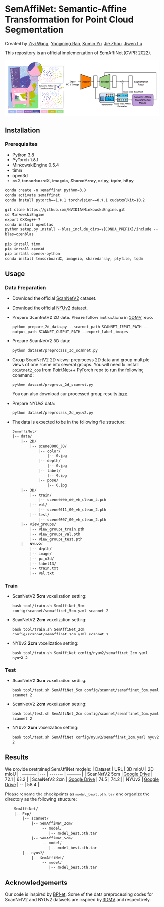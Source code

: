 # SemAffiNet: Semantic-Affine Transformation for Point Cloud Segmentation
Created by [Ziyi Wang](https://wangzy22.github.io/), [Yongming Rao](https://raoyongming.github.io/), [Xumin Yu](https://yuxumin.github.io/), [Jie Zhou](https://scholar.google.com/citations?user=6a79aPwAAAAJ&hl=en&authuser=1), [Jiwen Lu](https://scholar.google.com/citations?user=TN8uDQoAAAAJ&hl=zh-CN)

This repository is an official implementation of SemAffiNet (CVPR 2022).

![intro](fig/semaffinet.png)

## Installation

### Prerequisites

- Python 3.8
- PyTorch 1.8.1
- MinkowskiEngine 0.5.4
- timm
- open3d
- cv2, tensorboardX, imageio, SharedArray, scipy, tqdm, h5py

```
conda create -n semaffinet python=3.8
conda activate semaffinet
conda install pytorch==1.8.1 torchvision==0.9.1 cudatoolkit=10.2

git clone https://github.com/NVIDIA/MinkowskiEngine.git
cd MinkowskiEngine
export CXX=g++-7
conda install openblas
python setup.py install --blas_include_dirs=${CONDA_PREFIX}/include --blas=openblas

pip install timm
pip install open3d
pip install opencv-python
conda install tensorboardX, imageio, sharedarray, plyfile, tqdm
```

## Usage

### Data Preparation

- Download the official [ScanNetV2](https://github.com/ScanNet/ScanNet) dataset.
- Download the official [NYUv2](https://cs.nyu.edu/~silberman/datasets/nyu_depth_v2.html) dataset.

- Prepare ScanNetV2 2D data:
    Please follow instructions in [3DMV](https://github.com/angeladai/3DMV/tree/master/prepare_data) repo.
    ```
    python prepare_2d_data.py --scannet_path SCANNET_INPUT_PATH --output_path SCANNET_OUTPUT_PATH --export_label_images
    ```

- Prepare ScanNetV2 3D data:
    ```
    python dataset/preprocess_3d_scannet.py
    ```

- Group ScanNetV2 2D views: preprocess 2D data and group multiple views of one scene into several groups.
 You will need to install `pointnet2_ops` from [PointNet++](https://github.com/erikwijmans/Pointnet2_PyTorch/tree/master/pointnet2_ops_lib) PyTorch repo to run the following command:
    ```
    python dataset/pregroup_2d_scannet.py
    ```
    You can also download our processed group results [here](https://drive.google.com/drive/folders/1qgOuSVjtH_gQZRobQ3p4iwesHDVV9nMu?usp=sharing). 

- Prepare NYUv2 data:
    ```
    python dataset/preprocess_2d_nyuv2.py
    ```

- The data is expected to be in the following file structure:
    ```
    SemAffiNet/
    |-- data/
        |-- 2D/
            |-- scene0000_00/
                |-- color/
                    |-- 0.jpg
                |-- depth/
                    |-- 0.jpg
                |-- label/
                    |-- 0.jpg
                |-- pose/
                    |-- 0.jpg
        |-- 3D/
            |-- train/
                |-- scene0000_00_vh_clean_2.pth
            |-- val/
                |-- scene0011_00_vh_clean_2.pth
            |-- test/
                |-- scene0707_00_vh_clean_2.pth
        |-- view_groups/
            |-- view_groups_train.pth
            |-- view_groups_val.pth
            |-- view_groups_test.pth
        |-- NYUv2/
            |-- depth/
            |-- image/
            |-- pc_o3d/
            |-- label13/
            |-- train.txt
            |-- val.txt
    ```
    

### Train

- ScanNetV2 **5cm** voxelization setting:
    ```
    bash tool/train.sh SemAffiNet_5cm config/scannet/semaffinet_5cm.yaml scannet 2
    ```
- ScanNetV2 **2cm** voxelization setting:
    ```
    bash tool/train.sh SemAffiNet_2cm config/scannet/semaffinet_2cm.yaml scannet 2
    ```
- NYUv2 **2cm** voxelization setting:
    ```
    bash tool/train.sh SemAffiNet config/nyuv2/semaffinet_2cm.yaml nyuv2 2
    ```

### Test

- ScanNetV2 **5cm** voxelization setting:
    ```
    bash tool/test.sh SemAffiNet_5cm config/scannet/semaffinet_5cm.yaml scannet 2
    ```
- ScanNetV2 **2cm** voxelization setting:
    ```
    bash tool/test.sh SemAffiNet_2cm config/scannet/semaffinet_2cm.yaml scannet 2
    ```
- NYUv2 **2cm** voxelization setting:
    ```
    bash tool/test.sh SemAffiNet config/nyuv2/semaffinet_2cm.yaml nyuv2 2
    ```

## Results

We provide pretrained SemAffiNet models:
| Dataset | URL | 3D mIoU | 2D mIoU |
| ------- | --- | ------- | ------- |
| ScanNetV2 5cm | [Google Drive](https://drive.google.com/file/d/16ghVzxbm05Sn4h8t7Ogr2LKJwqlZRgWI/view?usp=sharing)  | 72.1 | 68.2 |
| ScanNetV2 2cm | [Google Drive](https://drive.google.com/file/d/1rL_jVnJGRmGDcg4_0MRLug4s6qx0nF5O/view?usp=sharing)  | 74.5 | 74.2 |
| NYUv2         | [Google Drive](https://drive.google.com/file/d/1H-41FV--XPV2WN3EkylUjY3lqq9PIVIX/view?usp=sharing)  | --   | 58.4 |

Please rename the checkpoints as `model_best.pth.tar` and organize the directory as the following structure:
```
    SemAffiNet/
    |-- Exp/
        |-- scannet/
            |-- SemAffiNet_2cm/
                |-- model/
                    |-- model_best.pth.tar
            |-- SemAffiNet_5cm/
                |-- model/
                    |-- model_best.pth.tar
        |-- nyuv2/
            |-- SemAffiNet/
                |-- model/
                    |-- model_best.pth.tar
```

## Acknowledgements

Our code is inspired by [BPNet](https://github.com/wbhu/BPNet). Some of the data preprocessing codes for ScanNetV2 and NYUv2 datasets are inspired by [3DMV](https://github.com/angeladai/3DMV/tree/master/prepare_data) and []() respectively.